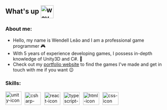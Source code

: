 ## What's up <img src="https://media.tenor.com/images/af1b615e4f90567a1328b7c320d3a601/tenor.gif" style="max-width:100%;" alt="wave-gif" height="40" width="40" align="center"></img>
### About me:

- Hello, my name is Wendell Leão and I am a professional game programmer 🎮
- With 5 years of experience developing games, I possess in-depth knowledge of Unity3D and C#. 👾
- Check out my [portfolio website](https://wendell-leao.com/ "My portfolio website") to find the games I've made and get in touch with me if you want 😉

### Skills:

<img src="https://github.com/WendellLeao/WendellLeao/assets/54878277/bea9cc6a-8b4d-4199-9a18-f40ee43a71b7" style="max-width:100%;" alt="unity-icon" height="42" width="50"></img>
&thinsp;
<img src="https://cdn.jsdelivr.net/gh/devicons/devicon/icons/csharp/csharp-original.svg" style="max-width:100%;" alt="csharp-icon" height="40" width="50"></img>
&thinsp;
<img src="https://cdn.jsdelivr.net/gh/devicons/devicon@latest/icons/react/react-original.svg" style="max-width:100%;" alt="react-icon" height="40" width="50"></img>
&thinsp;
<img src="https://cdn.jsdelivr.net/gh/devicons/devicon@latest/icons/typescript/typescript-original.svg" style="max-width:100%;" alt="typescript-icon" height="40" width="50"></img>
&thinsp;
<img src="https://cdn.jsdelivr.net/gh/devicons/devicon/icons/html5/html5-original.svg" style="max-width:100%;" alt="html-icon" height="40" width="50"></img>
&thinsp;
<img src="https://cdn.jsdelivr.net/gh/devicons/devicon/icons/css3/css3-original.svg" style="max-width:100%;" alt="css-icon" height="40" width="50"></img>
&thinsp;

